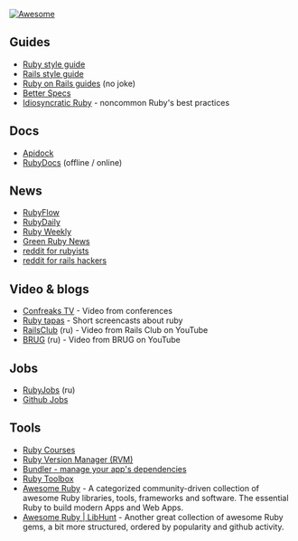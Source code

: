 [![Awesome](https://cdn.rawgit.com/sindresorhus/awesome/d7305f38d29fed78fa85652e3a63e154dd8e8829/media/badge.svg)](https://github.com/sindresorhus/awesome)

## Guides
- [Ruby style guide](https://github.com/bbatsov/ruby-style-guide)
- [Rails style guide](https://github.com/bbatsov/rails-style-guide)
- [Ruby on Rails guides](http://guides.rubyonrails.org) (no joke)
- [Better Specs](http://betterspecs.org/)
- [Idiosyncratic Ruby](http://idiosyncratic-ruby.com) - noncommon Ruby's best practices

## Docs
- [Apidock](http://apidock.com/)
- [RubyDocs](http://rubydocs.org/) (offline / online)

## News
- [RubyFlow](http://www.rubyflow.com/)
- [RubyDaily](http://stream.rubydaily.org/)
- [Ruby Weekly](http://rubyweekly.com/)
- [Green Ruby News](http://greenruby.org/)
- [reddit for rubyists](https://www.reddit.com/r/ruby)
- [reddit for rails hackers](http://www.reddit.com/r/rails/)

## Video & blogs
- [Confreaks TV](http://confreaks.tv/) - Video from conferences
- [Ruby tapas](http://www.rubytapas.com) - Short screencasts about ruby
- [RailsClub](http://www.youtube.com/user/railsclub/videos) (ru) - Video from Rails Club on YouTube
- [BRUG](http://www.youtube.com/user/AltorosSystems/videos) (ru) - Video from BRUG on YouTube

## Jobs
- [RubyJobs](http://rubyjobs.ru) (ru)
- [Github Jobs](https://jobs.github.com)

## Tools
- [Ruby Courses](http://rubycourses.ru/)
- [Ruby Version Manager (RVM)](http://rvm.io/rvm/install)
- [Bundler - manage your app's dependencies](http://bundler.io)
- [Ruby Toolbox](http:/www.ruby-toolbox.com)
- [Awesome Ruby](http://awesome-ruby.com/) - A categorized community-driven collection of awesome Ruby libraries, tools, frameworks and software. The essential Ruby to build modern Apps and Web Apps.
- [Awesome Ruby | LibHunt](https://ruby.libhunt.com/) - Another great collection of awesome Ruby gems, a bit more structured, ordered by popularity and github activity.
